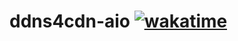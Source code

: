 # ddns4cdn-aio [![wakatime](https://wakatime.com/badge/github/jat001/ddns4cdn-aio.svg)](https://wakatime.com/@Jat/projects/wizbxbpacr)
